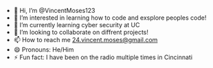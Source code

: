 - 👋 Hi, I’m @VincentMoses123
- 👀 I’m interested in learning how to code and exsplore peoples code!
- 🌱 I’m currently learning cyber security at UC
- 💞️ I’m looking to collaborate on diffrent projects!
- 📫 How to reach me 24.vincent.moses@gmail.com
- 😄 Pronouns: He/Him
- ⚡ Fun fact: I have been on the radio multiple times in Cincinnati

<!---
VincentMoses123/VincentMoses123 is a ✨ special ✨ repository because its `README.md` (this file) appears on your GitHub profile.
You can click the Preview link to take a look at your changes.
--->
